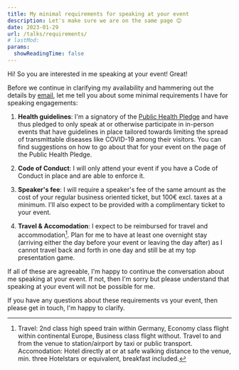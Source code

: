 ```yaml
---
title: My minimal requirements for speaking at your event
description: Let's make sure we are on the same page 😊
date: 2023-01-29
url: /talks/requirements/
# lastMod:
params:
  showReadingTime: false
---
```


Hi! So you are interested in me speaking at your event! Great!

Before we continue in clarifying my availability and hammering out the details by [email](mailto:gina@foosel.net), let me tell you about some minimal requirements I have for speaking engagements:

1. **Health guidelines**: I'm a signatory of the [Public Health Pledge](https://phpledge.com/) and have thus pledged to only speak at or otherwise participate in in-person events that have guidelines in place tailored towards limiting the spread of transmittable diseases like COVID-19 among their visitors. You can find suggestions on how to go about that for your event on the page of the Public Health Pledge.

2. **Code of Conduct**: I will only attend your event if you have a Code of Conduct in place and are able to enforce it.

3. **Speaker's fee**: I will require a speaker's fee of the same amount as the cost of your regular business oriented ticket, but 100€ excl. taxes at a minimum. I'll also expect to be provided with a complimentary ticket to your event.

4. **Travel & Accomodation**: I expect to be reimbursed for travel and accommodation[^1]. Plan for me to have at least one overnight stay (arriving either the day before your event or leaving the day after) as I cannot travel back and forth in one day and still be at my top presentation game. 

If all of these are agreeable, I'm happy to continue the conversation about me speaking at your event. If not, then I'm sorry but please understand that speaking at your event will not be possible for me.

If you have any questions about these requirements vs your event, then please get in touch, I'm happy to clarify.

[^1]: Travel: 2nd class high speed train within Germany, Economy class flight within continental Europe, Business class flight without. Travel to and from the venue to station/airport by taxi or public transport. Accomodation: Hotel directly at or at safe walking distance to the venue, min. three Hotelstars or equivalent, breakfast included.